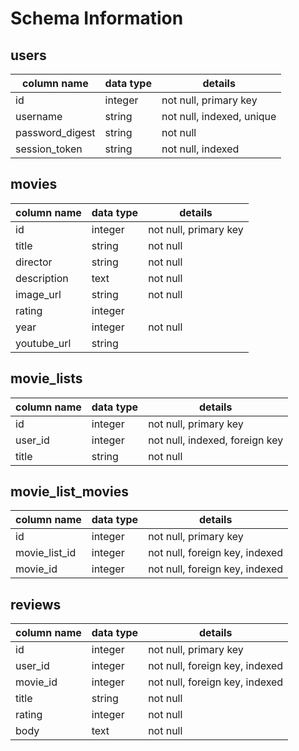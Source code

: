 # Schema Information

## users
column name     | data type | details
----------------|-----------|-----------------------
id              | integer   | not null, primary key
username        | string    | not null, indexed, unique
password_digest | string    | not null
session_token   | string    | not null, indexed

## movies
column name | data type | details
------------|-----------|-----------------------
id          | integer   | not null, primary key
title       | string    | not null
director    | string    | not null
description | text      | not null
image_url   | string    | not null
rating      | integer   |
year        | integer   | not null
youtube_url | string    |

## movie_lists
column name | data type | details
------------|-----------|-----------------------
id          | integer   | not null, primary key
user_id     | integer   | not null, indexed, foreign key
title       | string    | not null

## movie_list_movies
column name     | data type | details
----------------|-----------|-----------------------
id              | integer   | not null, primary key
movie_list_id   | integer   | not null, foreign key, indexed
movie_id        | integer   | not null, foreign key, indexed

## reviews
column name     | data type | details
----------------|-----------|-----------------------
id              | integer   | not null, primary key
user_id         | integer   | not null, foreign key, indexed
movie_id        | integer   | not null, foreign key, indexed
title           | string    | not null
rating          | integer   | not null
body            | text      | not null
